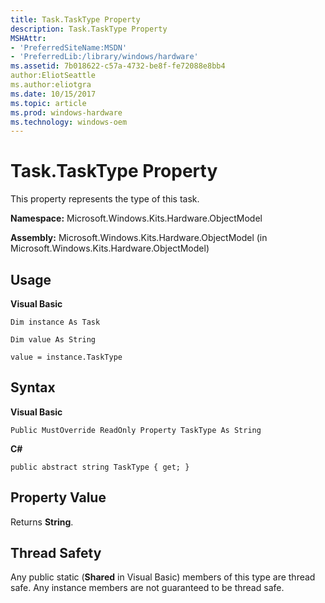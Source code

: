 ```yaml
---
title: Task.TaskType Property
description: Task.TaskType Property
MSHAttr:
- 'PreferredSiteName:MSDN'
- 'PreferredLib:/library/windows/hardware'
ms.assetid: 7b018622-c57a-4732-be8f-fe72088e8bb4
author:EliotSeattle
ms.author:eliotgra
ms.date: 10/15/2017
ms.topic: article
ms.prod: windows-hardware
ms.technology: windows-oem
---
```


# Task.TaskType Property


This property represents the type of this task.

**Namespace:** Microsoft.Windows.Kits.Hardware.ObjectModel

**Assembly:** Microsoft.Windows.Kits.Hardware.ObjectModel (in Microsoft.Windows.Kits.Hardware.ObjectModel)

## <span id="Usage"></span><span id="usage"></span><span id="USAGE"></span>Usage


**Visual Basic**

`Dim instance As Task`

`Dim value As String`

`value = instance.TaskType`

## <span id="Syntax"></span><span id="syntax"></span><span id="SYNTAX"></span>Syntax


**Visual Basic**

`Public MustOverride ReadOnly Property TaskType As String`

**C#**

`public abstract string TaskType { get; }`

## <span id="Property_Value"></span><span id="property_value"></span><span id="PROPERTY_VALUE"></span>Property Value


Returns **String**.

## <span id="Thread_Safety"></span><span id="thread_safety"></span><span id="THREAD_SAFETY"></span>Thread Safety


Any public static (**Shared** in Visual Basic) members of this type are thread safe. Any instance members are not guaranteed to be thread safe.

 

 






